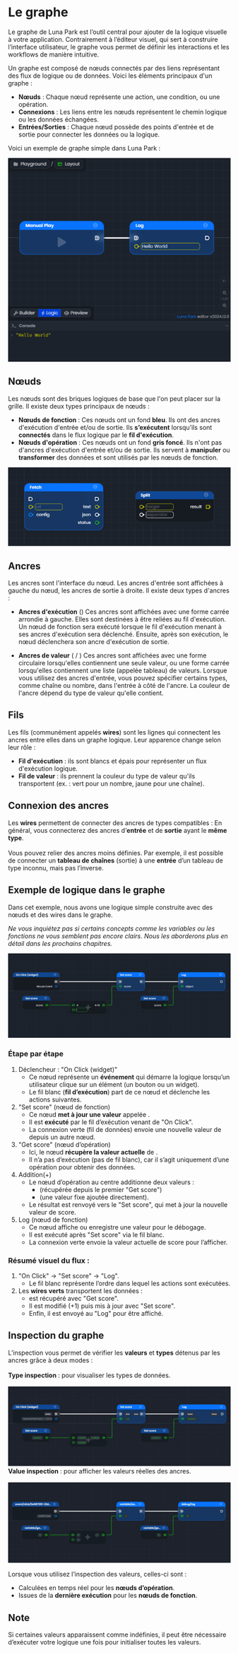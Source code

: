 # Le graphe
Le graphe de Luna Park est l’outil central pour ajouter de la logique visuelle à votre application. Contrairement à l’éditeur visuel, qui sert à construire l’interface utilisateur, le graphe vous permet de définir les interactions et les workflows de manière intuitive.

Un graphe est composé de nœuds connectés par des liens représentant des flux de logique ou de données. Voici les éléments principaux d'un graphe :

- **Nœuds** : Chaque nœud représente une action, une condition, ou une opération.
- **Connexions** : Les liens entre les nœuds représentent le chemin logique ou les données échangées.
- **Entrées/Sorties** : Chaque nœud possède des points d'entrée et de sortie pour connecter les données ou la logique.

Voici un exemple de graphe simple dans Luna Park :

![Capture d'écran de l'éditeur Luna Park](../../../assets/visual-scripting/graph-basis/screen1.png)

## Nœuds

Les nœuds sont des briques logiques de base que l'on peut placer sur la grille. Il existe deux types principaux de nœuds :

- **Nœuds de fonction** : Ces nœuds ont un fond **bleu**. Ils ont des ancres d'exécution d'entrée et/ou de sortie. Ils **s’exécutent** lorsqu’ils sont **connectés** dans le flux logique par le **fil d'exécution**.
- **Nœuds d'opération** : Ces nœuds ont un fond **gris foncé**. Ils n'ont pas d'ancres d'exécution d'entrée et/ou de sortie. Ils servent à **manipuler** ou **transformer** des données et sont utilisés par les nœuds de fonction.

![Capture d'écran de l'éditeur Luna Park](../../../assets/visual-scripting/graph-basis/screen2.png)

<script setup lang="ts">
import { visualScriptingEditorTableData } from '../../../tables-data'
</script>

## Ancres

Les ancres sont l'interface du nœud. Les ancres d'entrée sont affichées à gauche du nœud, les ancres de sortie à droite. Il existe deux types d'ancres :

- **Ancres d'exécution** (<Anchor color="white" type="execution"/>)
  Ces ancres sont affichées avec une forme carrée arrondie à gauche. Elles sont destinées à être reliées au fil d'exécution. Un nœud de fonction sera exécuté lorsque le fil d'exécution menant à ses ancres d'exécution sera déclenché. Ensuite, après son exécution, le nœud déclenchera son ancre d'exécution de sortie.

- **Ancres de valeur** (<Anchor color="white" type="value"/> / <Anchor color="white" type="array"/>)
  Ces ancres sont affichées avec une forme circulaire lorsqu'elles contiennent une seule valeur, ou une forme carrée lorsqu'elles contiennent une liste (appelée tableau) de valeurs. Lorsque vous utilisez des ancres d'entrée, vous pouvez spécifier certains types, comme chaîne ou nombre, dans l'entrée à côté de l'ancre. La couleur de l'ancre dépend du type de valeur qu'elle contient.


<TypeTable
:columns="[
{ title: 'Type', key: 'type' },
{ title: 'Exemple', key: 'example' },
{ title: 'Type', key: 'type2' },
{ title: 'Exemple', key: 'example2' }
]"
:rows="visualScriptingEditorTableData"
/>

## Fils

Les fils (communément appelés **wires**) sont les lignes qui connectent les ancres entre elles dans un graphe logique. Leur apparence change selon leur rôle :
- **Fil d'exécution** : ils sont blancs et épais pour représenter un flux d'exécution logique.
- **Fil de valeur** : ils prennent la couleur du type de valeur qu'ils transportent (ex. : vert pour un nombre, jaune pour une chaîne).

## Connexion des ancres

Les **wires** permettent de connecter des ancres de types compatibles :
En général, vous connecterez des ancres d’**entrée** et de **sortie** ayant le **même type**. <br><br>
Vous pouvez relier des ancres moins définies. Par exemple, il est possible de connecter un **tableau de chaînes** (sortie) à une **entrée** d’un tableau de type inconnu, mais pas l’inverse.

## Exemple de logique dans le graphe

Dans cet exemple, nous avons une logique simple construite avec des nœuds et des wires dans le graphe.

_Ne vous inquiétez pas si certains concepts comme les variables ou les fonctions ne vous semblent pas encore clairs. Nous les aborderons plus en détail dans les prochains chapitres._

![Capture d'écran de l'éditeur Luna Park](../../../assets/visual-scripting/graph-basis/screen3.png)

### Étape par étape

1. <span class="classic-bold">Déclencheur : "On Click (widget)"</span>
   - Ce nœud représente un **événement** qui démarre la logique lorsqu’un utilisateur clique sur un élément (un bouton ou un widget).
   - Le fil blanc (**fil d’exécution**) part de ce nœud et déclenche les actions suivantes.
2. <span class="classic-bold">"Set score" (nœud de fonction)</span>
   - Ce nœud **met à jour une valeur** appelée <Highlight text="score" />.
   - Il est **exécuté** par le fil d’exécution venant de "On Click".
   - La connexion verte (fil de données) envoie une nouvelle valeur de <Highlight text="score" /> depuis un autre nœud.
3. <span class="classic-bold">"Get score" (nœud d’opération)</span>
    - Ici, le nœud **récupère la valeur actuelle** de <Highlight text="score" />.
    - Il n’a pas d’exécution (pas de fil blanc), car il s’agit uniquement d’une opération pour obtenir des données.
4. <span class="classic-bold">Addition(+)</span>
    - Le nœud d’opération au centre additionne deux valeurs :
      - <Highlight text="A"/> (récupérée depuis le premier "Get score")
      - <Highlight text="1" /> (une valeur fixe ajoutée directement).
    - Le résultat est renvoyé vers le "Set score", qui met à jour la nouvelle valeur de score.
5. <span class="classic-bold">Log (nœud de fonction) </span>
    - Ce nœud affiche ou enregistre une valeur pour le débogage.
    - Il est exécuté après "Set score" via le fil blanc.
    - La connexion verte envoie la valeur actuelle de score pour l’afficher.

### Résumé visuel du flux :

1. "On Click" → "Set score" → "Log".
    - Le fil blanc représente l’ordre dans lequel les actions sont exécutées.
2. Les **wires verts** transportent les données : 
    - <Highlight text="score" /> est récupéré avec "Get score".
    - Il est modifié (+1) puis mis à jour avec "Set score".
    - Enfin, il est envoyé au "Log" pour être affiché.

## Inspection du graphe

L’inspection vous permet de vérifier les **valeurs** et **types** détenus par les ancres grâce à deux modes : <br/><br/>
**Type inspection** : pour visualiser les types de données. <Highlight text="Ctrl + Alt" />
<br/><br/>
![Capture d'écran de l'éditeur Luna Park](../../../assets/visual-scripting/graph-basis/screen4.png)
<br/>
**Value inspection** : pour afficher les valeurs réelles des ancres. <Highlight text="Ctrl + Space" />
  <br/><br/>
![Capture d'écran de l'éditeur Luna Park](../../../assets/visual-scripting/graph-basis/screen5.png)

Lorsque vous utilisez l’inspection des valeurs, celles-ci sont :
- Calculées en temps réel pour les **nœuds d’opération**.
- Issues de la **dernière exécution** pour les **nœuds de fonction**.

<LContainer type="info">
<h2>Note</h2>
Si certaines valeurs apparaissent comme indéfinies, il peut être nécessaire d’exécuter votre logique une fois pour initialiser toutes les valeurs.
</LContainer>
